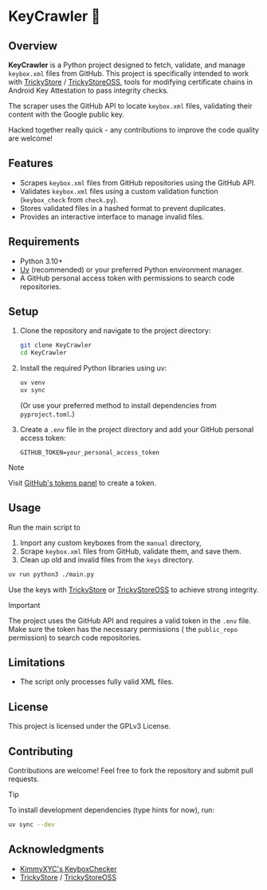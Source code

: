 # KeyCrawler 🔑

## Overview
**KeyCrawler** is a Python project designed to fetch, validate, and manage `keybox.xml` files from GitHub. This project is specifically intended to work with [TrickyStore](https://github.com/5ec1cff/TrickyStore) / [TrickyStoreOSS](https://github.com/beakthoven/TrickyStoreOSS), tools for modifying certificate chains in Android Key Attestation to pass integrity checks.

The scraper uses the GitHub API to locate `keybox.xml` files, validating their content with the Google public key.

Hacked together really quick - any contributions to improve the code quality are welcome!

## Features
- Scrapes `keybox.xml` files from GitHub repositories using the GitHub API.
- Validates `keybox.xml` files using a custom validation function (`keybox_check` from `check.py`).
- Stores validated files in a hashed format to prevent duplicates.
- Provides an interactive interface to manage invalid files.

## Requirements
- Python 3.10+
- [Uv](https://github.com/astral-sh/uv) (recommended) or your preferred Python environment manager.
- A GitHub personal access token with permissions to search code repositories.

## Setup

1. Clone the repository and navigate to the project directory:
   ```sh
   git clone KeyCrawler
   cd KeyCrawler
   ```

2. Install the required Python libraries using uv:
   ```sh
   uv venv
   uv sync
   ```
   (Or use your preferred method to install dependencies from `pyproject.toml`.)

3. Create a `.env` file in the project directory and add your GitHub personal access token:
   ```env
   GITHUB_TOKEN=your_personal_access_token
   ```

> [!NOTE]
> Visit [GitHub's tokens panel](https://github.com/settings/tokens) to create a token.


## Usage

Run the main script to 
   1. Import any custom keyboxes from the `manual` directory,
   2. Scrape `keybox.xml` files from GitHub, validate them, and save them.
   3. Clean up old and invalid files from the `keys` directory.
   ```sh
   uv run python3 ./main.py
   ```

Use the keys with [TrickyStore](https://github.com/5ec1cff/TrickyStore) or [TrickyStoreOSS](https://github.com/beakthoven/TrickyStoreOSS) to achieve strong integrity.

> [!IMPORTANT]
> The project uses the GitHub API and requires a valid token in the `.env` file. Make sure the token has the necessary permissions ( the `public_repo` permission) to search code repositories.


## Limitations
- The script only processes fully valid XML files.

## License
This project is licensed under the GPLv3 License.

## Contributing
Contributions are welcome! Feel free to fork the repository and submit pull requests.

> [!TIP]
> To install development dependencies (type hints for now), run:
> ```sh
> uv sync --dev
> ```

## Acknowledgments
- [KimmyXYC's KeyboxChecker](https://github.com/KimmyXYC/KeyboxChecker)
- [TrickyStore](https://github.com/5ec1cff/TrickyStore) / [TrickyStoreOSS](https://github.com/beakthoven/TrickyStoreOSS)
